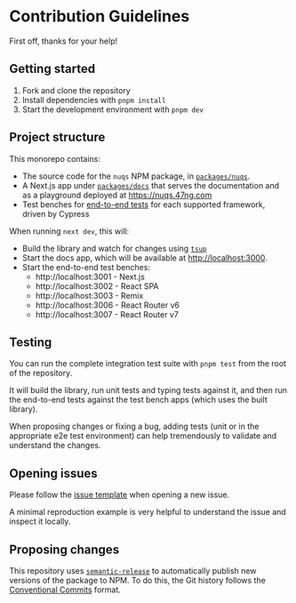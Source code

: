 # Contribution Guidelines

First off, thanks for your help!

## Getting started

1. Fork and clone the repository
2. Install dependencies with `pnpm install`
3. Start the development environment with `pnpm dev`

## Project structure

This monorepo contains:

- The source code for the `nuqs` NPM package, in [`packages/nuqs`](./packages/nuqs).
- A Next.js app under [`packages/docs`](./packages/docs) that serves the documentation and as a playground deployed at <https://nuqs.47ng.com>
- Test benches for [end-to-end tests](./packages/e2e) for each supported framework, driven by Cypress

When running `next dev`, this will:

- Build the library and watch for changes using [`tsup`](https://tsup.egoist.dev/)
- Start the docs app, which will be available at <http://localhost:3000>.
- Start the end-to-end test benches:
  - http://localhost:3001 - Next.js
  - http://localhost:3002 - React SPA
  - http://localhost:3003 - Remix
  - http://localhost:3006 - React Router v6
  - http://localhost:3007 - React Router v7

## Testing

You can run the complete integration test suite with `pnpm test` from the root of the repository.

It will build the library, run unit tests and typing tests against it, and then
run the end-to-end tests against the test bench apps (which uses the built library).

When proposing changes or fixing a bug, adding tests (unit or in the
appropriate e2e test environment) can help tremendously to validate and
understand the changes.

## Opening issues

Please follow the [issue template](.github/ISSUE_TEMPLATE/bug_report.md) when opening a new issue.

A minimal reproduction example is very helpful to understand the issue and
inspect it locally.

## Proposing changes

This repository uses [`semantic-release`](https://semantic-release.gitbook.io/semantic-release/)
to automatically publish new versions of the package to NPM.
To do this, the Git history follows the
[Conventional Commits](https://www.conventionalcommits.org/en/v1.0.0/) format.
